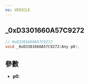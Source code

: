 ```yaml
---
ns: VEHICLE
---
```

## _0xD3301660A57C9272

```c
// 0xD3301660A57C9272
void _0xD3301660A57C9272(Any p0);
```


## 參數
* **p0**: 

